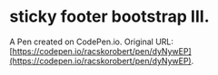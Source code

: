 # sticky footer bootstrap III.

A Pen created on CodePen.io. Original URL: [https://codepen.io/racskorobert/pen/dyNywEP](https://codepen.io/racskorobert/pen/dyNywEP).


